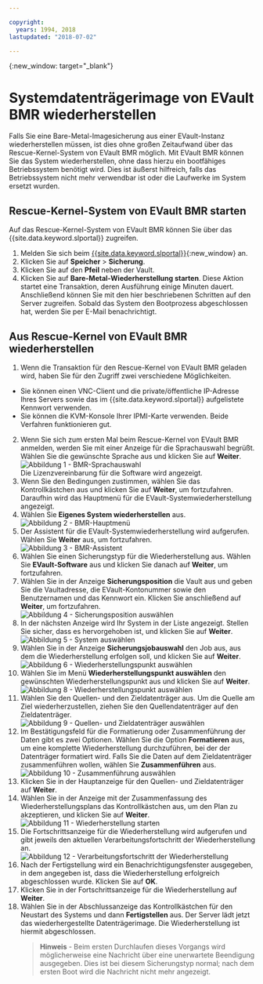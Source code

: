 ```yaml
---

copyright:
  years: 1994, 2018
lastupdated: "2018-07-02"

---
```

{:new_window: target="_blank"}

# Systemdatenträgerimage von EVault BMR wiederherstellen 

Falls Sie eine Bare-Metal-Imagesicherung aus einer EVault-Instanz wiederherstellen müssen, ist dies ohne großen Zeitaufwand über das Rescue-Kernel-System von EVault BMR möglich. Mit EVault BMR können Sie das System wiederherstellen, ohne dass hierzu ein bootfähiges Betriebssystem benötigt wird. Dies ist äußerst hilfreich, falls das Betriebssystem nicht mehr verwendbar ist oder die Laufwerke im System ersetzt wurden.

## Rescue-Kernel-System von EVault BMR starten

Auf das Rescue-Kernel-System von EVault BMR können Sie über das {{site.data.keyword.slportal}} zugreifen.
1. Melden Sie sich beim [{{site.data.keyword.slportal}}](https://control.softlayer.com/){:new_window} an.
2. Klicken Sie auf **Speicher** > **Sicherung**. 
3. Klicken Sie auf den **Pfeil** neben der Vault.
4. Klicken Sie auf **Bare-Metal-Wiederherstellung starten**. Diese Aktion startet eine Transaktion, deren Ausführung einige Minuten dauert. Anschließend können Sie mit den hier beschriebenen Schritten auf den Server zugreifen. Sobald das System den Bootprozess abgeschlossen hat, werden Sie per E-Mail benachrichtigt.


## Aus Rescue-Kernel von EVault BMR wiederherstellen

1. Wenn die Transaktion für den Rescue-Kernel von EVault BMR geladen wird, haben Sie für den Zugriff zwei verschiedene Möglichkeiten. 
  - Sie können einen VNC-Client und die private/öffentliche IP-Adresse Ihres Servers sowie das im {{site.data.keyword.slportal}} aufgelistete Kennwort verwenden. 
  - Sie können die KVM-Konsole Ihrer IPMI-Karte verwenden. 
  Beide Verfahren funktionieren gut. 
2. Wenn Sie sich zum ersten Mal beim Rescue-Kernel von EVault BMR anmelden, werden Sie mit einer Anzeige für die Sprachauswahl begrüßt. Wählen Sie die gewünschte Sprache aus und klicken Sie auf **Weiter**.
<br/>![Abbildung 1 - BMR-Sprachauswahl](/images/bmr1.png)<br/> Die Lizenzvereinbarung für die Software wird angezeigt. 
3. Wenn Sie den Bedingungen zustimmen, wählen Sie das Kontrollkästchen aus und klicken Sie auf **Weiter**, um fortzufahren. <br/> Daraufhin wird das Hauptmenü für die EVault-Systemwiederherstellung angezeigt. 
4. Wählen Sie **Eigenes System wiederherstellen** aus.
<br/>![Abbildung 2 - BMR-Hauptmenü](/images/bmr2.png)
5. Der Assistent für die EVault-Systemwiederherstellung wird aufgerufen. Wählen Sie **Weiter** aus, um fortzufahren.
<br/>![Abbildung 3 - BMR-Assistent](/images/bmr3.png)
6. Wählen Sie einen Sicherungstyp für die Wiederherstellung aus. Wählen Sie **EVault-Software** aus und klicken Sie danach auf **Weiter**, um fortzufahren.
7. Wählen Sie in der Anzeige **Sicherungsposition** die Vault aus und geben Sie die Vaultadresse, die EVault-Kontonummer sowie den Benutzernamen und das Kennwort ein. Klicken Sie anschließend auf **Weiter**, um fortzufahren.
<br/>![Abbildung 4 - Sicherungsposition auswählen](/images/bmr4.png)
8. In der nächsten Anzeige wird Ihr System in der Liste angezeigt. Stellen Sie sicher, dass es hervorgehoben ist, und klicken Sie auf **Weiter**.
<br/>![Abbildung 5 - System auswählen](/images/bmr5.png)
9. Wählen Sie in der Anzeige **Sicherungsjobauswahl** den Job aus, aus dem die Wiederherstellung erfolgen soll, und klicken Sie auf **Weiter**.
<br/>![Abbildung 6 - Wiederherstellungspunkt auswählen](/images/bmr6.png)
10. Wählen Sie im Menü **Wiederherstellungspunkt auswählen** den gewünschten Wiederherstellungspunkt aus und klicken Sie auf **Weiter**.
<br/>![Abbildung 8 - Wiederherstellungspunkt auswählen](/images/bmr8.png)
11. Wählen Sie den Quellen- und den Zieldatenträger aus. Um die Quelle am Ziel wiederherzustellen, ziehen Sie den Quellendatenträger auf den Zieldatenträger.
<br/>![Abbildung 9 - Quellen- und Zieldatenträger auswählen](/images/bmr9.png)
12. Im Bestätigungsfeld für die Formatierung oder Zusammenführung der Daten gibt es zwei Optionen. Wählen Sie die Option **Formatieren** aus, um eine komplette Wiederherstellung durchzuführen, bei der der Datenträger formatiert wird. Falls Sie die Daten auf dem Zieldatenträger zusammenführen wollen, wählen Sie **Zusammenführen** aus.
<br/>![Abbildung 10 - Zusammenführung auswählen](/images/bmr10.png)
13. Klicken Sie in der Hauptanzeige für den Quellen- und Zieldatenträger auf **Weiter**.
14. Wählen Sie in der Anzeige mit der Zusammenfassung des Wiederherstellungsplans das Kontrollkästchen aus, um den Plan zu akzeptieren, und klicken Sie auf **Weiter**.
<br/>![Abbildung 11 - Wiederherstellung starten](/images/bmr11.png)
15. Die Fortschrittsanzeige für die Wiederherstellung wird aufgerufen und gibt jeweils den aktuellen Verarbeitungsfortschritt der Wiederherstellung an.
<br/>![Abbildung 12 - Verarbeitungsfortschritt der Wiederherstellung](/images/bmr12.png)
16. Nach der Fertigstellung wird ein Benachrichtigungsfenster ausgegeben, in dem angegeben ist, dass die Wiederherstellung erfolgreich abgeschlossen wurde. Klicken Sie auf **OK**.
17. Klicken Sie in der Fortschrittsanzeige für die Wiederherstellung auf **Weiter**.
18. Wählen Sie in der Abschlussanzeige das Kontrollkästchen für den Neustart des Systems und dann **Fertigstellen** aus. Der Server lädt jetzt das wiederhergestellte Datenträgerimage. 
  Die Wiederherstellung ist hiermit abgeschlossen. <br/>
    >**Hinweis** - Beim ersten Durchlaufen dieses Vorgangs wird möglicherweise eine Nachricht über eine unerwartete Beendigung ausgegeben. Dies ist bei diesem Sicherungstyp normal; nach dem ersten Boot wird die Nachricht nicht mehr angezeigt. 
